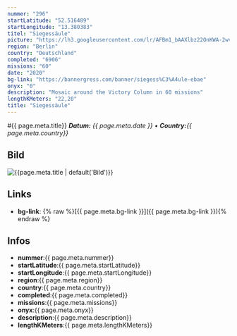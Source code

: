 ```yaml
---
nummer: "296"
startLatitude: "52.516489"
startLongitude: "13.380383"
titel: "Siegessäule"
picture: "https://lh3.googleusercontent.com/lr/AFBm1_bAAXlbz22OnKWA-2wvtYZESQpHZ5YN8SPkYluOXOizsPitGrtTJie_jQUTDXQMG3RG3BUVWmvd2ZFyhHXYQMnOAwa-I-_GI9Q61rlrE8SM9Untmy3YjU54E646LjGy3F9hFOxUf0uBh0E6P1hM8devyyEg_fOC7PatGEExqvYWvr9MUocLhrsEX3zehOxuOZJxr8YEwl5klaA6iwvV8Zrbnr2-gK6Wveko7uq-7Is-4ZDwXQ0Dga0CVbsme-0UkebaC2Th_5QV8sh8eoeT2yJPTeATrQ8CTc7BSfvef5wAv_axeJUVxVvBwx8cs7DtJ97CUyMFQwhj9JjvGUpSka0vDJ7t-eCrB8O40-cJuxIOfUwDmhO5UU502QbZwxyBvLfNxC6ZkTU3hBcps6m9KJ3daE-Hw5fr4sQWox-PixeDfmnSGFGjoxWW3JlvEbYJnl0Dip5M0lU4XgxCCnfjezfJFpYW8srRsDg-CvFtMTz_Qgciy7MRrsvfRJh2HPONv9UljXcsdI4JEcCG6U4ZzF-W2jIWdIz4gMESV-PPPvR02ESq1MKNO9GYBDv2Cz5SDcOq_b9R761q7pAGd9VIJ5g04od5NTdxhk3KgfctA5ZjSdbXLdjK9EmZ6sqxjpMS2rsOQoF0Hqv8GLdLLKWoIgEMq44vnckex6aA1oaSGK1hTFWQA7VdU8upagkoPfR5FghEE2u2PyIqlus14vu9dmCFR7MDyP-o4U1xYeAdL6nybgORealqaooy1rtsK_QbXvMigYl2GHtQo8ZYdHDX2-9ncoXn2jvq4PYuRc2u5wagSkcEdmr6-qvi0ApD8OpbThRtZRG5zA1cKQCjhom2-C8BhLdV7FUHBgj-"
region: "Berlin"
country: "Deutschland"
completed: "6906"
missions: "60"
date: "2020"
bg-link: "https://bannergress.com/banner/siegess%C3%A4ule-ebae"
onyx: "0"
description: "Mosaic around the Victory Column in 60 missions"
lengthKMeters: "22,20"
title: "Siegessäule"
---
```


#{{ page.meta.title}}
_**Datum:** {{ page.meta.date }} • **Country:**{{ page.meta.country}}_

## Bild
![{{page.meta.title | default('Bild')}}]({{page.meta.picture}})

## Links
- **bg-link**: {% raw %}[{{ page.meta.bg-link }}]({{ page.meta.bg-link }}){% endraw %}

## Infos
- **nummer**:{{ page.meta.nummer}}
- **startLatitude**:{{ page.meta.startLatitude}}
- **startLongitude**:{{ page.meta.startLongitude}}
- **region**:{{ page.meta.region}}
- **country**:{{ page.meta.country}}
- **completed**:{{ page.meta.completed}}
- **missions**:{{ page.meta.missions}}
- **onyx**:{{ page.meta.onyx}}
- **description**:{{ page.meta.description}}
- **lengthKMeters**:{{ page.meta.lengthKMeters}}

